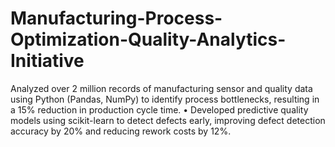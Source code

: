 # Manufacturing-Process-Optimization-Quality-Analytics-Initiative
Analyzed over 2 million records of manufacturing sensor and quality data using Python (Pandas, NumPy) to identify process bottlenecks, resulting in a 15% reduction in production cycle time. • Developed predictive quality models using scikit-learn to detect defects early, improving defect detection accuracy by 20% and reducing rework costs by 12%. 
